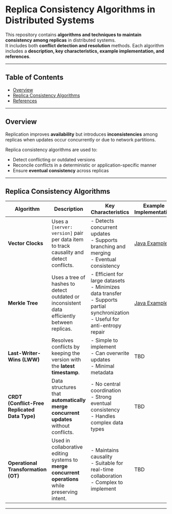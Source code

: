 # Replica Consistency Algorithms in Distributed Systems

This repository contains **algorithms and techniques to maintain consistency among replicas** in distributed systems.  
It includes both **conflict detection and resolution** methods. Each algorithm includes a **description, key characteristics, example implementation, and references**.

---

## Table of Contents

- [Overview](#overview)
- [Replica Consistency Algorithms](#replica-consistency-algorithms)
- [References](#references)

---

## Overview

Replication improves **availability** but introduces **inconsistencies** among replicas when updates occur concurrently or due to network partitions.  

Replica consistency algorithms are used to:

- Detect conflicting or outdated versions  
- Reconcile conflicts in a deterministic or application-specific manner  
- Ensure **eventual consistency** across replicas  

---

## Replica Consistency Algorithms

| Algorithm | Description | Key Characteristics | Example Implementation | References |
|-----------|-------------|-------------------|----------------------|------------|
| **Vector Clocks** | Uses a `[server: version]` pair per data item to track causality and detect conflicts. | - Detects concurrent updates<br>- Supports branching and merging<br>- Eventual consistency | [Java Example](./VectorClock.java) | [Dynamo Paper](https://www.allthingsdistributed.com/files/amazon-dynamo-sosp2007.pdf), [Wikipedia](https://en.wikipedia.org/wiki/Vector_clock) |
| **Merkle Tree** | Uses a tree of hashes to detect outdated or inconsistent data efficiently between replicas. | - Efficient for large datasets<br>- Minimizes data transfer<br>- Supports partial synchronization<br>- Useful for anti-entropy repair | [Java Example](./MerkleTree.java) | [Wikipedia](https://en.wikipedia.org/wiki/Merkle_tree), [Dynamo Paper](https://www.allthingsdistributed.com/files/amazon-dynamo-sosp2007.pdf) |
| **Last-Writer-Wins (LWW)** | Resolves conflicts by keeping the version with the **latest timestamp**. | - Simple to implement<br>- Can overwrite updates<br>- Minimal metadata | TBD | TBD |
| **CRDT (Conflict-Free Replicated Data Type)** | Data structures that **automatically merge concurrent updates** without conflicts. | - No central coordination<br>- Strong eventual consistency<br>- Handles complex data types | TBD | TBD |
| **Operational Transformation (OT)** | Used in collaborative editing systems to **merge concurrent operations** while preserving intent. | - Maintains causality<br>- Suitable for real-time collaboration<br>- Complex to implement | TBD | TBD |

---
